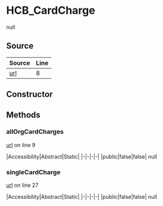 # HCB_CardCharge

null
## Source
|Source|Line|
|-|-|
|[url](https://github.com/devramsean0/hcb.js/blob/144d25e/src/api_endpoints/card_charge.ts#L8)|8|
## Constructor
## Methods
### allOrgCardCharges
[url](https://github.com/devramsean0/hcb.js/blob/144d25e/src/api_endpoints/card_charge.ts#L9) on line 9  

|Accessibility|Abstract|Static|
|-|-|-|-|
|public|false|false|
null

### singleCardCharge
[url](https://github.com/devramsean0/hcb.js/blob/144d25e/src/api_endpoints/card_charge.ts#L27) on line 27  

|Accessibility|Abstract|Static|
|-|-|-|-|
|public|false|false|
null

